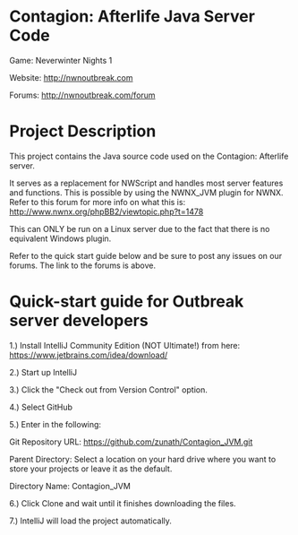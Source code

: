 # Contagion: Afterlife Java Server Code

Game: Neverwinter Nights 1

Website: http://nwnoutbreak.com

Forums: http://nwnoutbreak.com/forum

# Project Description

This project contains the Java source code used on the Contagion: Afterlife server. 

It serves as a replacement for NWScript and handles most server features and functions. This is possible by using the NWNX_JVM plugin for NWNX. Refer to this forum for more info on what this is: http://www.nwnx.org/phpBB2/viewtopic.php?t=1478

This can ONLY be run on a Linux server due to the fact that there is no equivalent Windows plugin.

Refer to the quick start guide below and be sure to post any issues on our forums. The link to the forums is above.

# Quick-start guide for Outbreak server developers

1.) Install IntelliJ Community Edition (NOT Ultimate!) from here: https://www.jetbrains.com/idea/download/

2.) Start up IntelliJ

3.) Click the "Check out from Version Control" option.

4.) Select GitHub

5.) Enter in the following:

Git Repository URL: https://github.com/zunath/Contagion_JVM.git

Parent Directory: Select a location on your hard drive where you want to store your projects or leave it as the default.

Directory Name: Contagion_JVM

6.) Click Clone and wait until it finishes downloading the files.

7.) IntelliJ will load the project automatically.
